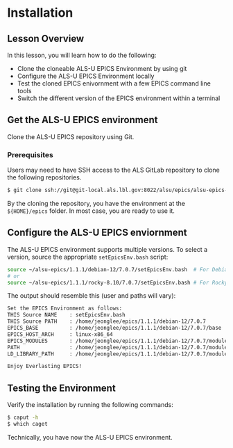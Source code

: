 # Installation

## Lesson Overview

In this lesson, you will learn how to do the following:
* Clone the cloneable ALS-U EPICS Environment by using git
* Configure the ALS-U EPICS Environment locally
* Test the cloned EPICS enivornment with a few EPICS command line tools
* Switch the different version of the EPICS environment within a terminal

## Get the ALS-U EPICS environment 

Clone the ALS-U EPICS repository using Git.

### Prerequisites

Users may need to have SSH access to the ALS GitLab repository to clone the following repositories.

```bash
$ git clone ssh://git@git-local.als.lbl.gov:8022/alsu/epics/alsu-epics-environment.git ~/epics
```

By the cloning the repository, you have the environment at the `${HOME}/epics` folder. In most case, you are ready to use it.


## Configure the ALS-U EPICS enviornment

The ALS-U EPICS environment supports multiple versions. To select a version, source the appropriate `setEpicsEnv.bash` script:

```bash
source ~/alsu-epics/1.1.1/debian-12/7.0.7/setEpicsEnv.bash  # For Debian 12
# or
source ~/alsu-epics/1.1.1/rocky-8.10/7.0.7/setEpicsEnv.bash # For Rocky 8.10
```
The output should resemble this (user and paths will vary):
```bash
Set the EPICS Environment as follows:
THIS Source NAME    : setEpicsEnv.bash
THIS Source PATH    : /home/jeonglee/epics/1.1.1/debian-12/7.0.7
EPICS_BASE          : /home/jeonglee/epics/1.1.1/debian-12/7.0.7/base
EPICS_HOST_ARCH     : linux-x86_64
EPICS_MODULES       : /home/jeonglee/epics/1.1.1/debian-12/7.0.7/modules
PATH                : /home/jeonglee/epics/1.1.1/debian-12/7.0.7/modules/pmac/bin/linux-x86_64:/home/jeonglee/epics/1.1.1/debian-12/7.0.7/modules/pvxs/bin/linux-x86_64:/home/jeonglee/epics/1.1.1/debian-12/7.0.7/base/bin/linux-x86_64:/home/jeonglee/programs/root_v6-28-04/bin:/home/jeonglee/bin:/usr/local/bin:/usr/bin:/bin:/usr/local/games:/usr/games
LD_LIBRARY_PATH     : /home/jeonglee/epics/1.1.1/debian-12/7.0.7/modules/pmac/lib/linux-x86_64:/home/jeonglee/epics/1.1.1/debian-12/7.0.7/modules/pvxs/bundle/usr/linux-x86_64/lib:/home/jeonglee/epics/1.1.1/debian-12/7.0.7/modules/pvxs/lib/linux-x86_64:/home/jeonglee/epics/1.1.1/debian-12/7.0.7/base/lib/linux-x86_64:/home/jeonglee/programs/root_v6-28-04/lib/root

Enjoy Everlasting EPICS!

```

## Testing the Environment

Verify the installation by running the following commands:

```bash
$ caput -h
$ which caget
```

Technically, you have now the ALS-U EPICS environment.

